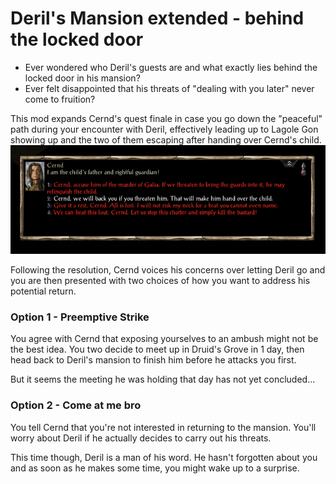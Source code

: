 # Deril's Mansion extended - behind the locked door


* Ever wondered who Deril's guests are and what exactly lies behind the locked door in his mansion?
* Ever felt disappointed that his threats of "dealing with you later" never come to fruition?

This mod expands Cernd's quest finale in case you go down the "peaceful" path during your encounter 
with Deril, effectively leading up to Lagole Gon showing up and the two of them escaping after
handing over Cernd's child.
![Select this option](Pictures/1.PNG)

Following the resolution, Cernd voices his concerns over letting Deril go and you
are then presented with two choices of how you want to address his potential return.


### Option 1 - Preemptive Strike
You agree with Cernd that exposing yourselves to an ambush might not be the best idea.
You two decide to meet up in Druid's Grove in 1 day, then 
head back to Deril's mansion to finish him before he attacks you first.

But it seems the meeting he was holding that day has not yet concluded...

### Option 2 - Come at me bro
You tell Cernd that you're not interested in returning to the mansion.
You'll worry about Deril if he actually decides to carry out his threats.

This time though, Deril is a man of his word. He hasn't forgotten about you
and as soon as he makes some time, you might wake up to a surprise.

